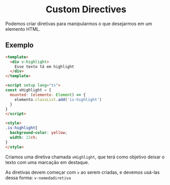 <h1 align="center">Custom Directives</h1>

Podemos criar diretivas para manipularmos o que desejarmos em um elemento HTML.

## Exemplo

```html
<template>
  <div v-highlight>
    Esse texto tá em highlight
  </div>
</template>

<script setup lang="ts">
const vHighlight = {
  mounted: (elemento: Element) => {
    elemento.classList.add('is-highlight')
  }
}
</script>

<style>
.is-highlight{
  background-color: yellow;
  width: 22ch;
}
</style>
```

Criamos uma diretiva chamada `vHighlight`, que terá como objetivo deixar o texto com uma marcação em destaque.

As diretivas devem começar com `v` ao serem criadas, e devemos usá-las dessa forma: `v-nomedadiretiva`